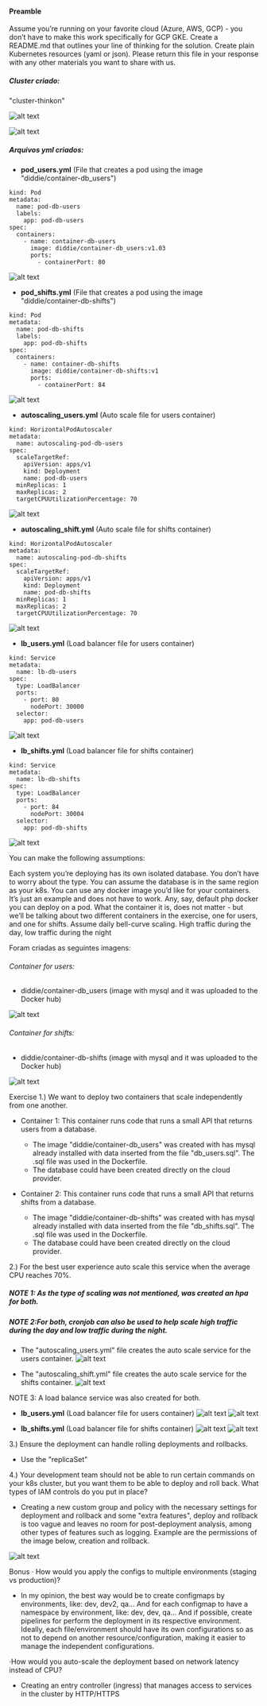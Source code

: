 #### Preamble

Assume you’re running on your favorite cloud (Azure, AWS, GCP) - you don’t have to make this work specifically for GCP GKE.
Create a README.md that outlines your line of thinking for the solution.
Create plain Kubernetes resources (yaml or json). Please return this file in your response with any other materials you want to share with us.

##### Cluster criado:
"cluster-thinkon" 

![alt text](https://user-images.githubusercontent.com/68625361/222587868-0eb68673-e686-4976-979f-42cdf75d3cd8.png)

![alt text](https://user-images.githubusercontent.com/68625361/222567944-c5ea79fa-8a18-46f4-9ccf-b4910dfc7c0d.png
)

##### Arquivos yml criados:

- __pod_users.yml__ (File that creates a pod using the image "diddie/container-db_users")

```apiVersion: v1
kind: Pod
metadata:
  name: pod-db-users
  labels:
    app: pod-db-users
spec:
  containers:
    - name: container-db-users
      image: diddie/container-db_users:v1.03
      ports:
        - containerPort: 80
``` 
![alt text](https://user-images.githubusercontent.com/68625361/222583191-f03c3953-2d7e-4b99-916b-d5809989ae98.png)


- __pod_shifts.yml__ (File that creates a pod using the image "diddie/container-db-shifts")

```apiVersion: v1
kind: Pod
metadata:
  name: pod-db-shifts
  labels:
    app: pod-db-shifts
spec:
  containers:
    - name: container-db-shifts
      image: diddie/container-db-shifts:v1
      ports:
        - containerPort: 84
```
![alt text](https://user-images.githubusercontent.com/68625361/222583202-b39ec08e-0b00-4ad8-a756-f1a9879efcf1.png)


- __autoscaling_users.yml__ (Auto scale file for users container)

```apiVersion: autoscaling/v1
kind: HorizontalPodAutoscaler
metadata:
  name: autoscaling-pod-db-users
spec:
  scaleTargetRef:
    apiVersion: apps/v1
    kind: Deployment
    name: pod-db-users
  minReplicas: 1
  maxReplicas: 2
  targetCPUUtilizationPercentage: 70
```
![alt text](https://user-images.githubusercontent.com/68625361/222585339-8c0e3c99-5dfd-44c9-9284-bed6472f9d2b.png)


- __autoscaling_shift.yml__ (Auto scale file for shifts container)

```apiVersion: autoscaling/v1
kind: HorizontalPodAutoscaler
metadata:
  name: autoscaling-pod-db-shifts
spec:
  scaleTargetRef:
    apiVersion: apps/v1
    kind: Deployment
    name: pod-db-shifts
  minReplicas: 1
  maxReplicas: 2
  targetCPUUtilizationPercentage: 70
```

![alt text](https://user-images.githubusercontent.com/68625361/222585353-e4c51d4a-0530-40e1-a6ac-d7d04b29f7fe.png)

- __lb_users.yml__ (Load balancer file for users container)

```apiVersion: v1
kind: Service
metadata:
  name: lb-db-users
spec:
  type: LoadBalancer
  ports:
    - port: 80
      nodePort: 30000
  selector:
    app: pod-db-users
```

![alt text](https://user-images.githubusercontent.com/68625361/222586648-1d547483-83a3-48b0-a97c-2aa3f498c4aa.png)

- __lb_shifts.yml__ (Load balancer file for shifts container)

```apiVersion: v1
kind: Service
metadata:
  name: lb-db-shifts
spec:
  type: LoadBalancer
  ports:
    - port: 84
      nodePort: 30004
  selector:
    app: pod-db-shifts
```
![alt text](https://user-images.githubusercontent.com/68625361/222586672-a5e69d9e-2b8d-4e6e-8611-cc406a0ceca5.png)


You can make the following assumptions:

Each system you’re deploying has its own isolated database. You don’t have to worry about the type. You can assume the database is in the same region as your k8s.
    You can use any docker image you’d like for your containers. It’s just an example and does not have to work. Any, say, default php docker you can deploy on a pod. What the container it is, does not matter - but we’ll be talking about two different containers in the exercise, one for users, and one for shifts.
    Assume daily bell-curve scaling. High traffic during the day, low traffic during the night

Foram criadas as seguintes imagens:
###### Container for users: 
- diddie/container-db_users 
     (image with mysql and it was uploaded to the Docker hub)

![alt text](https://user-images.githubusercontent.com/68625361/222567984-39bb8ba0-0842-4b31-a509-5c30e4cbd972.png)

###### Container for shifts:
- diddie/container-db-shifts 
    (image with mysql and it was uploaded to the Docker hub)

![alt text](https://user-images.githubusercontent.com/68625361/222567973-508169c0-7c33-40fa-b539-09a90a8ef360.png)

Exercise
1.) We want to deploy two containers that scale independently from one another.
- Container 1: This container runs code that runs a small API that returns users from a database.

    - The image "diddie/container-db_users" was created with has mysql already installed with data inserted from the file "db_users.sql". The .sql file was used in the Dockerfile. 
    - The database could have been created directly on the cloud provider.

- Container 2: This container runs code that runs a small API that returns shifts from a database.

    - The image "diddie/container-db-shifts" was created with has mysql already installed with data inserted from the file "db_shifts.sql". The .sql file was used in the Dockerfile.
    - The database could have been created directly on the cloud provider.
    
2.) For the best user experience auto scale this service when the average CPU reaches 70%.
##### NOTE 1: As the type of scaling was not mentioned, was created an hpa for both.
##### NOTE 2:For both, cronjob can also be used to help scale high traffic during the day and low traffic during the night.

- The "autoscaling_users.yml" file creates the auto scale service for the users container.
  ![alt text](https://user-images.githubusercontent.com/68625361/222585339-8c0e3c99-5dfd-44c9-9284-bed6472f9d2b.png)
  
- The "autoscaling_shift.yml" file creates the auto scale service for the shifts container.
![alt text](https://user-images.githubusercontent.com/68625361/222585353-e4c51d4a-0530-40e1-a6ac-d7d04b29f7fe.png)  


NOTE 3: A load balance service was also created for both.
- __lb_users.yml__ (Load balancer file for users container)
![alt text](https://user-images.githubusercontent.com/68625361/222586648-1d547483-83a3-48b0-a97c-2aa3f498c4aa.png)
![alt text](https://user-images.githubusercontent.com/68625361/222605210-ed3e3a80-e5b1-459f-9fbf-358121b392c2.png)

- __lb_shifts.yml__ (Load balancer file for shifts container)
![alt text](https://user-images.githubusercontent.com/68625361/222586672-a5e69d9e-2b8d-4e6e-8611-cc406a0ceca5.png)
![alt text](https://user-images.githubusercontent.com/68625361/222605221-78f7d515-3714-4377-a9c9-8fddf68ae4d1.png)

3.) Ensure the deployment can handle rolling deployments and rollbacks.
- Use the "replicaSet"

4.) Your development team should not be able to run certain commands on your k8s cluster, but you want them to be able to deploy and roll back. What types of IAM controls do you put in place?
- Creating a new custom group and policy with the necessary settings for deployment and rollback and some "extra features", deploy and rollback is too vague and leaves no room for post-deployment analysis, among other types of features such as logging.
Example are the permissions of the image below, creation and rollback.

![alt text](https://user-images.githubusercontent.com/68625361/222567994-43e0d8e4-7566-4aab-a99e-8d316e8e082e.png)

Bonus
·    How would you apply the configs to multiple environments (staging vs production)?
- In my opinion, the best way would be to create configmaps by environments, like: dev, dev2, qa... And for each configmap to have a namespace by environment, like: dev, dev, qa... And if possible, create pipelines for perform the deployment in its respective environment. Ideally, each file/environment should have its own configurations so as not to depend on another resource/configuration, making it easier to manage the independent configurations.

·How would you auto-scale the deployment based on network latency instead of CPU?
- Creating an entry controller (ingress) that manages access to services in the cluster by HTTP/HTTPS
